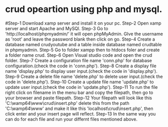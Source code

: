 # crud opeartion using php and mysql.

#Step-1 Download xamp server and install it on your pc.
Step-2 Open xamp server and start Apache and MySQl.
Step-3 Go to 'http://localhost/phpmyadmin/' it will open phpMyAdmin. GIve the username as 'root' and leave the password blank then click on go.
Step-4 Create a database named crudyoutube and a table inside database named crudtable in phpmyadmin.
Step-5 Go to folder xampp then to htdocs foler and create a folder name crud.
Step-6 Open Visual studio code and open the crud folder.
Step-7 Create a configuration file name 'conn.php' for database configuration.(check the code in 'conn.php').
Step-8 Create a display file name 'display.php' to display user input.(check the code in 'display.php').
Step-9 Create a delete file name 'delete.php' to delete user input.(check the code in 'delete.php').
Step-10 Create a update file name 'update.php' to update user input.(check the code in 'update.php').
Step-11 To run the file right click on filename in the menu bar and copy the filepath, then go to your browser and paste filepath. 
Step-12 Your filepath will look like this 'C:\wamp64\www\crud\insert.php' delete this from the path 'C:\wamp64\www' and make it like this 'localhost\crud\insert.php', then click enter and your insert page will reflect.
Step-13 In the same way you can do for each file and run your differnt files mentioned above.






